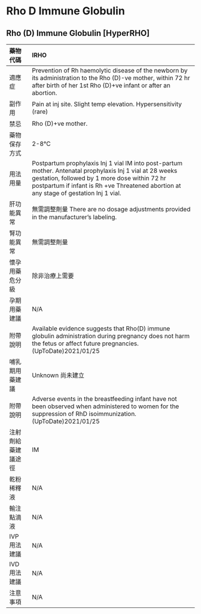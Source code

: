 # Rho D Immune Globulin

## Rho (D) Immune Globulin [HyperRHO]

| 藥物代碼           | IRHO                                                                                                                                                                                                                                                |
|:-------------------|:----------------------------------------------------------------------------------------------------------------------------------------------------------------------------------------------------------------------------------------------------|
| 適應症             | Prevention of Rh haemolytic disease of the newborn by its administration to the Rho (D)-ve mother, within 72 hr after birth of her 1st Rho (D)+ve infant or after an abortion.                                                                      |
| 副作用             | Pain at inj site. Slight temp elevation. Hypersensitivity (rare)                                                                                                                                                                                    |
| 禁忌               | Rho (D)+ve mother.                                                                                                                                                                                                                                  |
| 藥物保存方式       | 2-8℃                                                                                                                                                                                                                                                |
| 用法用量           | Postpartum prophylaxis Inj 1 vial IM into post-partum mother. Antenatal prophylaxis Inj 1 vial at 28 weeks gestation, followed by 1 more dose within 72 hr postpartum if infant is Rh +ve Threatened abortion at any stage of gestation Inj 1 vial. |
| 肝功能異常         | 無需調整劑量  There are no dosage adjustments provided in the manufacturer’s labeling.                                                                                                                                                              |
| 腎功能異常         | 無需調整劑量                                                                                                                                                                                                                                        |
| 懷孕用藥危分級     | 除非治療上需要                                                                                                                                                                                                                                      |
| 孕期用藥建議       | N/A                                                                                                                                                                                                                                                 |
| 附帶說明           | Available evidence suggests that Rho(D) immune globulin administration during pregnancy does not harm the fetus or affect future pregnancies.(UpToDate)2021/01/25                                                                                   |
| 哺乳期用藥建議     | Unknown 尚未建立                                                                                                                                                                                                                                    |
| 附帶說明           | Adverse events in the breastfeeding infant have not been observed when administered to women for the suppression of RhD isoimmunization.(UpToDate)2021/01/25                                                                                        |
| 注射劑給藥建議途徑 | IM                                                                                                                                                                                                                                                  |
| 乾粉稀釋液         | N/A                                                                                                                                                                                                                                                 |
| 輸注點滴液         | N/A                                                                                                                                                                                                                                                 |
| IVP 用法建議       | N/A                                                                                                                                                                                                                                                 |
| IVD 用法建議       | N/A                                                                                                                                                                                                                                                 |
| 注意事項           | N/A                                                                                                                                                                                                                                                 |

